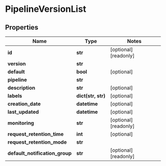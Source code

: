 # PipelineVersionList

## Properties
Name | Type | Notes
------------ | ------------- | -------------
**id** | **str** | [optional] [readonly] 
**version** | **str** | 
**default** | **bool** | [optional] 
**pipeline** | **str** | 
**description** | **str** | [optional] 
**labels** | **dict(str, str)** | [optional] 
**creation_date** | **datetime** | [optional] 
**last_updated** | **datetime** | [optional] 
**monitoring** | **str** | [optional] [readonly] 
**request_retention_time** | **int** | [optional] 
**request_retention_mode** | **str** | 
**default_notification_group** | **str** | [optional] [readonly] 


